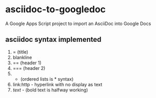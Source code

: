 # asciidoc-to-googledoc
A Google Apps Script project to import an AsciiDoc into Google Docs


## asciidoc syntax implemented

1. = (title)
2. blankline
3. == (header 1)
4. === (header 2)
5. * (ordered lists is * syntax)
6. link:http - hyperlink with no display as text
7. *text* - (bold text is halfway working)
